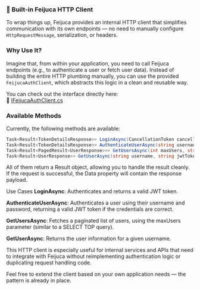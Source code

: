 ### 🔗 Built-in Feijuca HTTP Client

To wrap things up, Feijuca provides an internal HTTP client that simplifies communication with its own endpoints — no need to manually configure `HttpRequestMessage`, serialization, or headers.

### Why Use It?

Imagine that, from within your application, you need to call Feijuca endpoints (e.g., to authenticate a user or fetch user data). Instead of building the entire HTTP plumbing manually, you can use the provided `FeijucaAuthClient`, which abstracts this logic in a clean and reusable way.

You can check out the interface directly here:  
🔗 [IFeijucaAuthClient.cs](https://github.com/fmattioli/Feijuca.Auth/blob/main/src/NuGet/Feijuca.Auth/Http/Client/IFeijucaAuthClient.cs)

### Available Methods

Currently, the following methods are available:

```csharp
Task<Result<TokenDetailsResponse>> LoginAsync(CancellationToken cancellationToken);
Task<Result<TokenDetailsResponse>> AuthenticateUserAsync(string username, string password, CancellationToken cancellationToken);
Task<Result<PagedResult<UserResponse>>> GetUsersAsync(int maxUsers, string jwtToken, CancellationToken cancellationToken);
Task<Result<UserResponse>> GetUserAsync(string username, string jwtToken, CancellationToken cancellationToken);
```

All of them return a Result<T> object, allowing you to handle the result cleanly. If the request is successful, the Data property will contain the response payload.

Use Cases
**LoginAsync**: Authenticates and returns a valid JWT token.

**AuthenticateUserAsync**: Authenticates a user using their username and password, returning a valid JWT token if the credentials are correct.

**GetUsersAsync**: Fetches a paginated list of users, using the maxUsers parameter (similar to a SELECT TOP query).

**GetUserAsync**: Returns the user information for a given username.

This HTTP client is especially useful for internal services and APIs that need to integrate with Feijuca without reimplementing authentication logic or duplicating request handling code.

Feel free to extend the client based on your own application needs — the pattern is already in place.